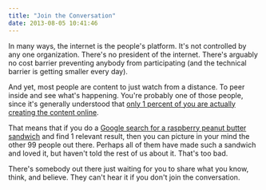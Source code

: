 ```yaml
---
title: "Join the Conversation"
date: 2013-08-05 10:41:46
---
```


In many ways, the internet is the people's platform. It's not controlled by any one organization. There's no president of the internet. There's arguably no cost barrier preventing anybody from participating (and the technical barrier is getting smaller every day).

And yet, most people are content to just watch from a distance. To peer inside and see what's happening. You're probably one of those people, since it's generally understood that <a href="http://en.wikipedia.org/wiki/1%25_rule_(Internet_culture)">only 1 percent of you are actually creating the content online</a>.

That means that if you do a <a href="https://www.google.com/search?q=raspberry+peanut+butter+sandwich">Google search for a raspberry peanut butter sandwich</a> and find 1 relevant result, then you can picture in your mind the other 99 people out there. Perhaps all of them have made such a sandwich and loved it, but haven't told the rest of us about it. That's too bad.

There's somebody out there just waiting for you to share what you know, think, and believe. They can't hear it if you don't join the conversation.
